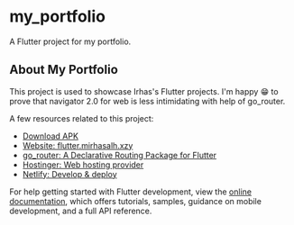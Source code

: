 # my_portfolio

A Flutter project for my portfolio.

## About My Portfolio

This project is used to showcase Irhas's Flutter projects. I'm happy 😁 to prove that navigator 2.0 for web is less intimidating with help of go_router.

A few resources related to this project:

- [Download APK](https://www.dropbox.com/scl/fo/cqoghbdsa3iisbusoxkkm/h?rlkey=wz8cyejx1auq8zo3f0tpl0mgu&dl=0)
- [Website: flutter.mirhasalh.xzy](https://flutter.mirhasalh.xyz/#/)
- [go_router: A Declarative Routing Package for Flutter](https://pub.dev/packages/go_router)
- [Hostinger: Web hosting provider](https://www.hostinger.com/)
- [Netlify: Develop & deploy](https://www.netlify.com/)

For help getting started with Flutter development, view the
[online documentation](https://docs.flutter.dev/), which offers tutorials,
samples, guidance on mobile development, and a full API reference.

